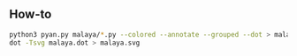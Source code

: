 ## How-to

```bash
python3 pyan.py malaya/*.py --colored --annotate --grouped --dot > malaya.dot
dot -Tsvg malaya.dot > malaya.svg
```
